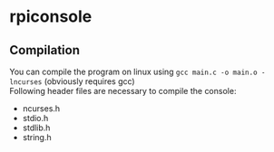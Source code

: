 # rpiconsole

## Compilation
You can compile the program on linux using `gcc main.c -o main.o -lncurses` (obviously requires gcc)<br />
Following header files are necessary to compile the console:
* ncurses.h
* stdio.h
* stdlib.h
* string.h
